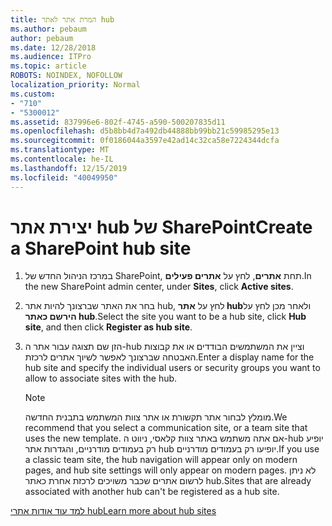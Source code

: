 ```yaml
---
title: המרת אתר לאתר hub
ms.author: pebaum
author: pebaum
ms.date: 12/28/2018
ms.audience: ITPro
ms.topic: article
ROBOTS: NOINDEX, NOFOLLOW
localization_priority: Normal
ms.custom:
- "710"
- "5300012"
ms.assetid: 837996e6-802f-4745-a590-500207835d11
ms.openlocfilehash: d5b8bb4d7a492db44888bb99bb21c59985295e13
ms.sourcegitcommit: 0f0186044a3597e42ad14c32ca58e7224344dcfa
ms.translationtype: MT
ms.contentlocale: he-IL
ms.lasthandoff: 12/15/2019
ms.locfileid: "40049950"
---
```

# <a name="create-a-sharepoint-hub-site"></a><span data-ttu-id="114ba-102">יצירת אתר hub של SharePoint</span><span class="sxs-lookup"><span data-stu-id="114ba-102">Create a SharePoint hub site</span></span>

1. <span data-ttu-id="114ba-103">במרכז הניהול החדש של SharePoint, תחת **אתרים**, לחץ על **אתרים פעילים**.</span><span class="sxs-lookup"><span data-stu-id="114ba-103">In the new SharePoint admin center, under **Sites**, click **Active sites**.</span></span>

2. <span data-ttu-id="114ba-104">בחר את האתר שברצונך להיות אתר hub, לחץ על **אתר hub**ולאחר מכן לחץ על **הירשם כאתר hub**.</span><span class="sxs-lookup"><span data-stu-id="114ba-104">Select the site you want to be a hub site, click **Hub site**, and then click **Register as hub site**.</span></span>

3. <span data-ttu-id="114ba-105">הזן שם תצוגה עבור אתר ה-hub וציין את המשתמשים הבודדים או את קבוצות האבטחה שברצונך לאפשר לשיוך אתרים לרכזת.</span><span class="sxs-lookup"><span data-stu-id="114ba-105">Enter a display name for the hub site and specify the individual users or security groups you want to allow to associate sites with the hub.</span></span>

    > [!NOTE]
    >  <span data-ttu-id="114ba-106">מומלץ לבחור אתר תקשורת או אתר צוות המשתמש בתבנית החדשה.</span><span class="sxs-lookup"><span data-stu-id="114ba-106">We recommend that you select a communication site, or a team site that uses the new template.</span></span> <span data-ttu-id="114ba-107">אם אתה משתמש באתר צוות קלאסי, ניווט ה-hub יופיע רק בעמודים מודרניים, והגדרות אתר hub יופיעו רק בעמודים מודרניים.</span><span class="sxs-lookup"><span data-stu-id="114ba-107">If you use a classic team site, the hub navigation will appear only on modern pages, and hub site settings will only appear on modern pages.</span></span> <span data-ttu-id="114ba-108">לא ניתן לרשום אתרים שכבר משויכים לרכזת אחרת כאתר hub.</span><span class="sxs-lookup"><span data-stu-id="114ba-108">Sites that are already associated with another hub can't be registered as a hub site.</span></span>
  
[<span data-ttu-id="114ba-109">למד עוד אודות אתרי hub</span><span class="sxs-lookup"><span data-stu-id="114ba-109">Learn more about hub sites</span></span>](https://go.microsoft.com/fwlink/?linkid=869149)
  